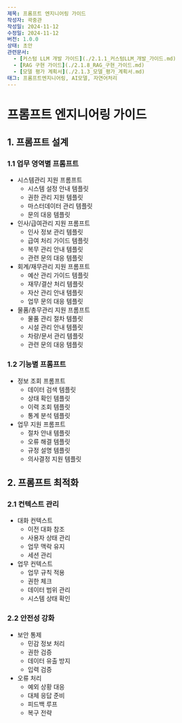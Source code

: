 ```yaml
---
제목: 프롬프트 엔지니어링 가이드
작성자: 곽중관
작성일: 2024-11-12
수정일: 2024-11-12
버전: 1.0.0
상태: 초안
관련문서:
  - [커스텀 LLM 개발 가이드](./2.1.1_커스텀LLM_개발_가이드.md)
  - [RAG 구현 가이드](./2.1.8_RAG_구현_가이드.md)
  - [모델 평가 계획서](./2.1.3_모델_평가_계획서.md)
태그: 프롬프트엔지니어링, AI모델, 자연어처리
---
```


# 프롬프트 엔지니어링 가이드

## 1. 프롬프트 설계

### 1.1 업무 영역별 프롬프트
- 시스템관리 지원 프롬프트
  - 시스템 설정 안내 템플릿
  - 권한 관리 지원 템플릿
  - 마스터데이터 관리 템플릿
  - 문의 대응 템플릿
- 인사/급여관리 지원 프롬프트
  - 인사 정보 관리 템플릿
  - 급여 처리 가이드 템플릿
  - 복무 관리 안내 템플릿
  - 관련 문의 대응 템플릿
- 회계/재무관리 지원 프롬프트
  - 예산 관리 가이드 템플릿
  - 재무/결산 처리 템플릿
  - 자산 관리 안내 템플릿
  - 업무 문의 대응 템플릿
- 물품/총무관리 지원 프롬프트
  - 물품 관리 절차 템플릿
  - 시설 관리 안내 템플릿
  - 차량/문서 관리 템플릿
  - 관련 문의 대응 템플릿

### 1.2 기능별 프롬프트
- 정보 조회 프롬프트
  - 데이터 검색 템플릿
  - 상태 확인 템플릿
  - 이력 조회 템플릿
  - 통계 분석 템플릿
- 업무 지원 프롬프트
  - 절차 안내 템플릿
  - 오류 해결 템플릿
  - 규정 설명 템플릿
  - 의사결정 지원 템플릿

## 2. 프롬프트 최적화

### 2.1 컨텍스트 관리
- 대화 컨텍스트
  - 이전 대화 참조
  - 사용자 상태 관리
  - 업무 맥락 유지
  - 세션 관리
- 업무 컨텍스트
  - 업무 규칙 적용
  - 권한 체크
  - 데이터 범위 관리
  - 시스템 상태 확인

### 2.2 안전성 강화
- 보안 통제
  - 민감 정보 처리
  - 권한 검증
  - 데이터 유출 방지
  - 입력 검증
- 오류 처리
  - 예외 상황 대응
  - 대체 응답 준비
  - 피드백 루프
  - 복구 전략